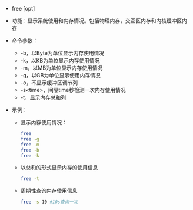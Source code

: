 - free [opt]

- 功能：显示系统使用和内存情况。包括物理内存，交互区内存和内核缓冲区内存

- 命令参数：

  - -b，以Byte为单位显示内存使用情况
  - -k，以KB为单位显示内存使用情况
  - -m，以MB为单位显示内存使用情况
  - -g，以GB为单位显示使用内存情况
  - -o，不显示缓冲区调节列
  - -s\<time>，间隔time秒检测一次内存使用情况
  - -t，显示内存总和列

- 示例：

  - 显示内存使用情况：

    ```bash
    free
    free -g
    free -m
    free -b
    free -k
    ```

  - 以总和的形式显示内存的使用信息

    ```bash
    free -t
    ```

  - 周期性查询内存使用信息

    ```bash
    free -s 10 #10s查询一次
    ```

    


